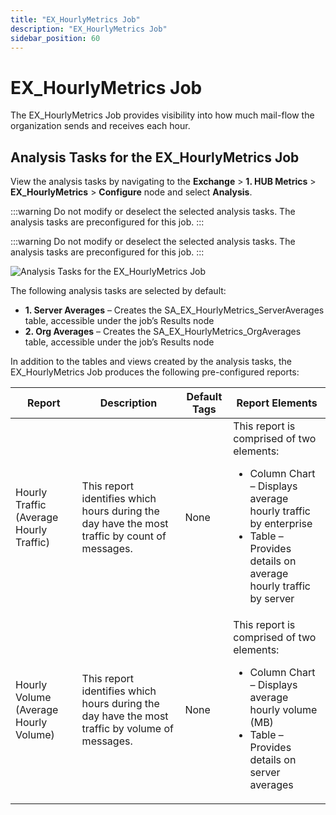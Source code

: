 ```yaml
---
title: "EX_HourlyMetrics Job"
description: "EX_HourlyMetrics Job"
sidebar_position: 60
---
```


# EX_HourlyMetrics Job

The EX_HourlyMetrics Job provides visibility into how much mail-flow the organization sends and
receives each hour.

## Analysis Tasks for the EX_HourlyMetrics Job

View the analysis tasks by navigating to the **Exchange** > **1. HUB Metrics** >
**EX_HourlyMetrics** > **Configure** node and select **Analysis**.

:::warning
Do not modify or deselect the selected analysis tasks. The analysis tasks are
preconfigured for this job.
:::


:::warning
Do not modify or deselect the selected analysis tasks. The analysis tasks are
preconfigured for this job.
:::


![Analysis Tasks for the EX_HourlyMetrics Job](/img/product_docs/accessanalyzer/11.6/solutions/exchange/hubmetrics/hourlymetricsanalysis.webp)

The following analysis tasks are selected by default:

-   **1. Server Averages** – Creates the SA_EX_HourlyMetrics_ServerAverages table, accessible under the
       job’s Results node
-   **2. Org Averages** – Creates the SA_EX_HourlyMetrics_OrgAverages table, accessible under the job’s
       Results node

In addition to the tables and views created by the analysis tasks, the EX_HourlyMetrics Job produces
the following pre-configured reports:

| Report                                  | Description                                                                                    | Default Tags | Report Elements                                                                                                                                                                               |
| --------------------------------------- | ---------------------------------------------------------------------------------------------- | ------------ | --------------------------------------------------------------------------------------------------------------------------------------------------------------------------------------------- |
| Hourly Traffic (Average Hourly Traffic) | This report identifies which hours during the day have the most traffic by count of messages.  | None         | This report is comprised of two elements: <ul><li>Column Chart – Displays average hourly traffic by enterprise</li><li>Table – Provides details on average hourly traffic by server</li></ul> |
| Hourly Volume (Average Hourly Volume)   | This report identifies which hours during the day have the most traffic by volume of messages. | None         | This report is comprised of two elements: <ul><li>Column Chart – Displays average hourly volume (MB)</li><li>Table – Provides details on server averages</li></ul>                            |

